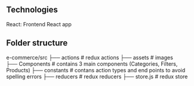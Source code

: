 ## Technologies
React: Frontend React app

## Folder structure
e-commerce/src
├── actions    # redux actions
├── assets     # images  
├── Components # contains 3 main components (Categories, Filters, Products)
├── constants  # contans action types and end points to avoid spelling errors 
├── reducers   # redux reducers
├── store.js   # redux store



